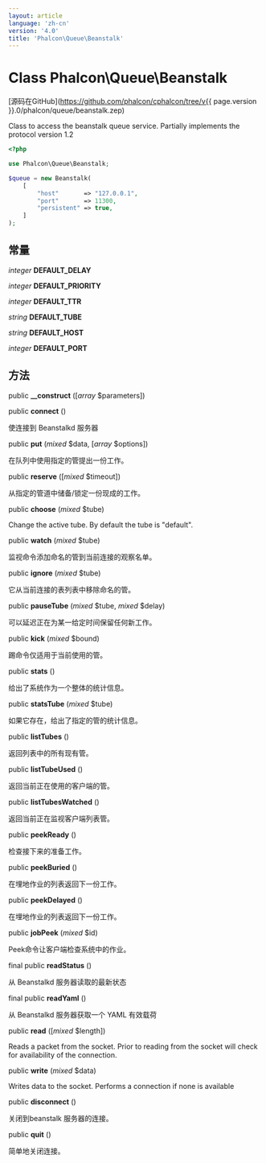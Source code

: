 ```yaml
---
layout: article
language: 'zh-cn'
version: '4.0'
title: 'Phalcon\Queue\Beanstalk'
---
```

# Class **Phalcon\Queue\Beanstalk**

[源码在GitHub](https://github.com/phalcon/cphalcon/tree/v{{ page.version }}.0/phalcon/queue/beanstalk.zep)

Class to access the beanstalk queue service. Partially implements the protocol version 1.2

```php
<?php

use Phalcon\Queue\Beanstalk;

$queue = new Beanstalk(
    [
        "host"       => "127.0.0.1",
        "port"       => 11300,
        "persistent" => true,
    ]
);

```

## 常量

*integer* **DEFAULT_DELAY**

*integer* **DEFAULT_PRIORITY**

*integer* **DEFAULT_TTR**

*string* **DEFAULT_TUBE**

*string* **DEFAULT_HOST**

*integer* **DEFAULT_PORT**

## 方法

public **__construct** ([*array* $parameters])

public **connect** ()

使连接到 Beanstalkd 服务器

public **put** (*mixed* $data, [*array* $options])

在队列中使用指定的管提出一份工作。

public **reserve** ([*mixed* $timeout])

从指定的管道中储备/锁定一份现成的工作。

public **choose** (*mixed* $tube)

Change the active tube. By default the tube is "default".

public **watch** (*mixed* $tube)

监视命令添加命名的管到当前连接的观察名单。

public **ignore** (*mixed* $tube)

它从当前连接的表列表中移除命名的管。

public **pauseTube** (*mixed* $tube, *mixed* $delay)

可以延迟正在为某一给定时间保留任何新工作。

public **kick** (*mixed* $bound)

踢命令仅适用于当前使用的管。

public **stats** ()

给出了系统作为一个整体的统计信息。

public **statsTube** (*mixed* $tube)

如果它存在，给出了指定的管的统计信息。

public **listTubes** ()

返回列表中的所有现有管。

public **listTubeUsed** ()

返回当前正在使用的客户端的管。

public **listTubesWatched** ()

返回当前正在监视客户端列表管。

public **peekReady** ()

检查接下来的准备工作。

public **peekBuried** ()

在埋地作业的列表返回下一份工作。

public **peekDelayed** ()

在埋地作业的列表返回下一份工作。

public **jobPeek** (*mixed* $id)

Peek命令让客户端检查系统中的作业。

final public **readStatus** ()

从 Beanstalkd 服务器读取的最新状态

final public **readYaml** ()

从 Beanstalkd 服务器获取一个 YAML 有效载荷

public **read** ([*mixed* $length])

Reads a packet from the socket. Prior to reading from the socket will check for availability of the connection.

public **write** (*mixed* $data)

Writes data to the socket. Performs a connection if none is available

public **disconnect** ()

关闭到beanstalk 服务器的连接。

public **quit** ()

简单地关闭连接。